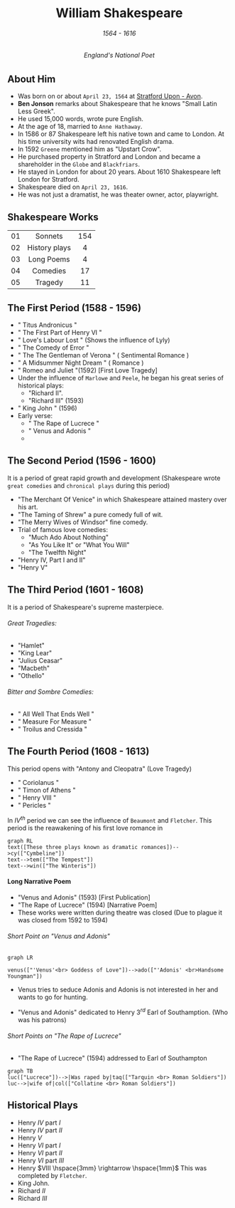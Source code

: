 <h1 align="center">William Shakespeare</h1>
<h6 align="center">1564 - 1616</h6>
<h6 align="center">England's National Poet</h6>

## About Him

- Was born on or about `April 23, 1564` at <u>Stratford Upon - Avon</u>.
- **Ben Jonson** remarks about Shakespeare that he knows "Small Latin Less Greek".
- He used 15,000 words, wrote pure English.
- At the age of 18, married to `Anne Hathaway`.
- In 1586 or 87 Shakespeare left his native town and came to London. At his time university wits had renovated English drama.
- In 1592 `Greene` mentioned him as "Upstart Crow".
- He purchased property in Stratford and London and became a shareholder in the `Globe` and `Blackfriars`.
- He stayed in London for about 20 years. About 1610 Shakespeare left London for Stratford.
- Shakespeare died on `April 23, 1616`.
- He was not just a dramatist, he was theater owner, actor, playwright.

## Shakespeare Works

||||
|:-:|:-:|:-:|
|01|Sonnets|154|
|02|History plays|4|
|03|Long Poems|4|
|04|Comedies|17|
|05|Tragedy|11|


## The First Period (1588 - 1596)

- " Titus Andronicus "
- " The First Part of Henry VI "
- " Love's Labour Lost " (Shows the influence of Lyly)
- " The Comedy of Error "
- " The The Gentleman of Verona " ( Sentimental Romance )
- " A Midsummer Night Dream " ( Romance )
- " Romeo and Juliet "(1592) \[First Love Tragedy]
-  Under the influence of 	`Marlowe` and `Peele`, he began his great series of historical plays:
	-  "Richard II".
	-  "Richard III" (1593)
-  " King John " (1596)
-  Early verse:
	-  " The Rape of Lucrece "
	-  " Venus and Adonis "
	-  


## The Second Period (1596 - 1600)

It is a period of great rapid growth and development (Shakespeare wrote `great comedies` and `chronical plays` during this period)

- "The Merchant Of Venice" in which Shakespeare attained mastery over his art.
- "The Taming of Shrew" a pure comedy full of wit.
- "The Merry Wives of Windsor" fine comedy.
- Trial of famous love comedies:
	- "Much Ado About Nothing"
	- "As You Like It" or "What You Will"
	- "The Twelfth Night"
- "Henry IV, Part I and II"
- "Henry V"


## The Third Period (1601 - 1608)

It is a period of Shakespeare's supreme masterpiece.

###### Great Tragedies:

- "Hamlet"
- "King Lear"
- "Julius Ceasar"
- "Macbeth"
- "Othello"

###### Bitter and Sombre Comedies:

- " All Well That Ends Well "
- " Measure For Measure "
- " Troilus and Cressida "


## The Fourth Period (1608 - 1613)

This period opens with "Antony and Cleopatra" (Love Tragedy)

- " Coriolanus "
- " Timon of Athens "
- " Henry VIII "
- " Pericles "

In $IV^{th}$ period we can see the influence of `Beaumont` and `Fletcher`. This period is the reawakening of his first love romance in

```mermaid
graph RL
text([These three plays known as dramatic romances])-->cy(["Cymbeline"])
text-->tem(["The Tempest"])
text-->win(["The Winteris"])
```

#### Long Narrative Poem

- "Venus and Adonis" (1593) \[First Publication]
- "The Rape of Lucrece" (1594) \[Narrative Poem]
- These works were written during theatre was closed (Due to plague it was closed from 1592 to 1594)


###### Short Point on "Venus and Adonis"

```mermaid
graph LR

venus(["'Venus'<br> Goddess of Love"])-->ado(["'Adonis' <br>Handsome Youngman"])
```

- Venus tries to seduce Adonis and Adonis is not interested in her and wants to go for hunting.

- "Venus and Adonis" dedicated to Henry $3^{rd}$ Earl of Southamption. (Who was his patrons)

###### Short Points on "The Rape of Lucrece"

- "The Rape of Lucrece" (1594) addressed to Earl of Southampton

```mermaid
graph TB
luc(["Lucrece"])-->|Was raped by|taq(["Tarquin <br> Roman Soldiers"])
luc-->|wife of|col(["Collatine <br> Roman Soldiers"])
```

## Historical Plays

- Henry $IV$ part $I$
- Henry $IV$ part $II$
- Henry $V$
- Henry $VI$ part $I$
- Henry $VI$ part $II$
- Henry $VI$ part $III$
- Henry $VIII \hspace{3mm} \rightarrow \hspace{1mm}$ This was completed by `Fletcher`.
- King John.
- Richard $II$
- Richard $III$

